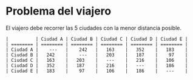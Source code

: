 Problema del viajero
=====================
El viajero debe recorrer las 5 ciudades con la menor distancia posible.

	|          | Ciudad A | Ciudad B | Ciudad C | Ciudad D | Ciudad E |
	| ======== | ======== | ======== | ======== | ======== | ======== |
	| Ciudad A | 	---	  |    242   |   163    |   352    |   183    |
	| Ciudad B |   242    |    ---   |   203    |   187    |    97    |
	| Ciudad C |   163    |   203    |   ---    |   216    |   106    |
	| Ciudad D |   352    |   187    |   216    |   ---    |   186    |
	| Ciudad E |   183    |    97    |   106    |   186    |   ---    |
